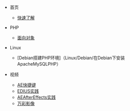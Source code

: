 * 首页
  * [快速了解](README)

* PHP
  * [面向对象](PHP/PHP面向对象)

* Linux
  * [Debian搭建PHP环境]（Linux/Debian/在Debian下安装 ApacheMySQLPHP）

* 视频
  * [AE快捷键](Video/AE快捷键)
  * [EDIUS实践](Video/EDIUS实践)
  * [AEAfterEffects实践](Video/AEAfterEffects实践)
  * [万彩影像](Video/万彩影像大师送特别版会员)

